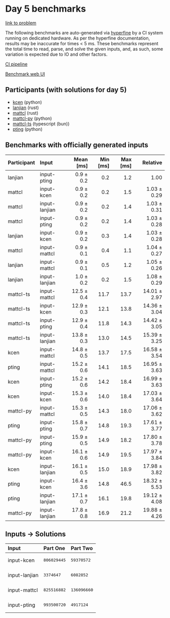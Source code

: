 # Day 5 benchmarks

[link to problem](https://adventofcode.com/2023/day/5)

The following benchmarks are auto-generated via
[hyperfine](https://github.com/sharkdp/hyperfine) by a CI system running on
dedicated hardware. As per the hyperfine documentation, results may be
inaccurate for times < 5 ms. These benchmarks represent the total time to read,
parse, and solve the given inputs, and, as such, some variation is expected due
to IO and other factors.

[CI pipeline](http://ci.papercode.net:8080/teams/main/pipelines/aoc2023)

[Benchmark web UI](https://aoc.ancalagon.black)


## Participants (with solutions for day 5)

- [kcen](https://github.com/kcen/aoc2023) (python)
- [lanjian](https://github.com/lanjian/aoc-2023) (rust)
- [mattcl](https://github.com/mattcl/aoc2023) (rust)
- [mattcl-py](https://github.com/mattcl/aoc2023-py) (python)
- [mattcl-ts](https://github.com/mattcl/aoc2023-js) (typescript (bun))
- [pting](https://github.com/pting/aoc2023) (python)


## Benchmarks with officially generated inputs

| Participant | Input | Mean [ms] | Min [ms] | Max [ms] | Relative |
|:---|:---|---:|---:|---:|---:|
| lanjian | input-pting | 0.9 ± 0.2 | 0.2 | 1.2 | 1.00 |
| mattcl | input-kcen | 0.9 ± 0.2 | 0.2 | 1.5 | 1.03 ± 0.29 |
| mattcl | input-lanjian | 0.9 ± 0.2 | 0.2 | 1.4 | 1.03 ± 0.31 |
| mattcl | input-pting | 0.9 ± 0.2 | 0.2 | 1.4 | 1.03 ± 0.28 |
| lanjian | input-kcen | 0.9 ± 0.2 | 0.3 | 1.4 | 1.03 ± 0.28 |
| mattcl | input-mattcl | 0.9 ± 0.1 | 0.4 | 1.1 | 1.04 ± 0.27 |
| lanjian | input-mattcl | 0.9 ± 0.1 | 0.5 | 1.2 | 1.05 ± 0.26 |
| lanjian | input-lanjian | 1.0 ± 0.2 | 0.2 | 1.5 | 1.08 ± 0.29 |
| mattcl-ts | input-mattcl | 12.5 ± 0.4 | 11.7 | 13.7 | 14.01 ± 2.97 |
| mattcl-ts | input-kcen | 12.9 ± 0.3 | 12.1 | 13.8 | 14.36 ± 3.04 |
| mattcl-ts | input-pting | 12.9 ± 0.4 | 11.8 | 14.3 | 14.42 ± 3.05 |
| mattcl-ts | input-lanjian | 13.8 ± 0.3 | 13.0 | 14.5 | 15.39 ± 3.25 |
| kcen | input-mattcl | 14.8 ± 0.5 | 13.7 | 17.5 | 16.58 ± 3.54 |
| pting | input-mattcl | 15.2 ± 0.6 | 14.1 | 18.5 | 16.95 ± 3.63 |
| kcen | input-pting | 15.2 ± 0.6 | 14.2 | 18.4 | 16.99 ± 3.63 |
| kcen | input-kcen | 15.3 ± 0.6 | 14.0 | 18.4 | 17.03 ± 3.64 |
| mattcl-py | input-mattcl | 15.3 ± 0.5 | 14.3 | 18.0 | 17.06 ± 3.62 |
| pting | input-pting | 15.8 ± 0.7 | 14.8 | 19.3 | 17.61 ± 3.77 |
| mattcl-py | input-pting | 15.9 ± 0.5 | 14.9 | 18.2 | 17.80 ± 3.78 |
| mattcl-py | input-kcen | 16.1 ± 0.6 | 14.9 | 19.5 | 17.97 ± 3.84 |
| kcen | input-lanjian | 16.1 ± 0.5 | 15.0 | 18.9 | 17.98 ± 3.82 |
| pting | input-kcen | 16.4 ± 3.6 | 14.8 | 46.5 | 18.32 ± 5.53 |
| pting | input-lanjian | 17.1 ± 0.7 | 16.1 | 19.8 | 19.12 ± 4.08 |
| mattcl-py | input-lanjian | 17.8 ± 0.8 | 16.9 | 21.2 | 19.88 ± 4.26 |


## Inputs -> Solutions

| Input | Part One | Part Two |
|:---|:---|:---|
|input-kcen|<pre>806029445</pre>|<pre>59370572</pre>|
|input-lanjian|<pre>3374647</pre>|<pre>6082852</pre>|
|input-mattcl|<pre>825516882</pre>|<pre>136096660</pre>|
|input-pting|<pre>993500720</pre>|<pre>4917124</pre>|